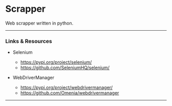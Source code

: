 
# Scrapper

Web scrapper written in python.

----

### Links & Resources

* Selenium
  * https://pypi.org/project/selenium/
  * https://github.com/SeleniumHQ/selenium/

* WebDriverManager
  * https://pypi.org/project/webdrivermanager/
  * https://github.com/Omenia/webdrivermanager


----

